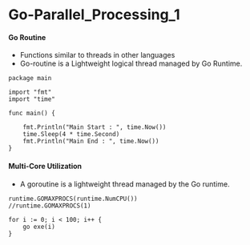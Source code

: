 # Go-Parallel_Processing_1

#### Go Routine

* Functions similar to threads in other languages
* Go-routine is a Lightweight logical thread managed by Go Runtime.
```
package main

import "fmt"
import "time"

func main() {

	fmt.Println("Main Start : ", time.Now())
	time.Sleep(4 * time.Second)
	fmt.Println("Main End : ", time.Now())
}
```

#### Multi-Core Utilization
* A goroutine is a lightweight thread managed by the Go runtime.
```
runtime.GOMAXPROCS(runtime.NumCPU())
//runtime.GOMAXPROCS(1)

for i := 0; i < 100; i++ {
	go exe(i) 
}
```